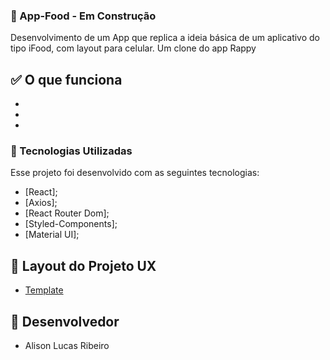 ### 🚧 App-Food - Em Construção
Desenvolvimento de um App que replica a ideia básica de um aplicativo do tipo iFood, com layout para celular. 
Um clone do app Rappy

## ✅ O que funciona
- 
-
-

### 🧪 Tecnologias Utilizadas
Esse projeto foi desenvolvido com as seguintes tecnologias:
- [React];
- [Axios];
- [React Router Dom];
- [Styled-Components];
- [Material UI];

## 🔖 Layout do Projeto UX
- [Template](https://scene.zeplin.io/project/5dd5ae92669af1bc817c8359)


## 🤝 Desenvolvedor
- Alison Lucas Ribeiro
